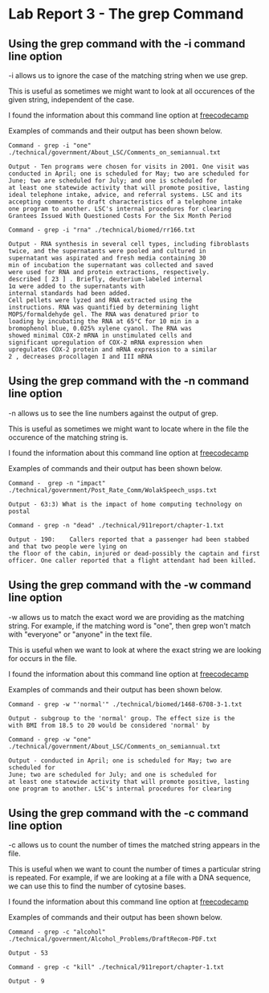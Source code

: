 # Lab Report 3 - The grep Command

## Using the grep command with the -i command line option

-i allows us to ignore the case of the matching string when we use grep.

This is useful as sometimes we might want to look at all occurences of the given string,
independent of the case.

I found the information about this command line option at [freecodecamp](https://www.freecodecamp.org/news/grep-command-in-linux-usage-options-and-syntax-examples/#:~:text=Grep%20is%20a%20useful%20command,a%20powerful%20command%20to%20use.)

Examples of commands and their output has been shown below.

```
Command - grep -i "one" ./technical/government/About_LSC/Comments_on_semiannual.txt

Output - Ten programs were chosen for visits in 2001. One visit was
conducted in April; one is scheduled for May; two are scheduled for
June; two are scheduled for July; and one is scheduled for
at least one statewide activity that will promote positive, lasting
ideal telephone intake, advice, and referral systems. LSC and its
accepting comments to draft characteristics of a telephone intake
one program to another. LSC's internal procedures for clearing
Grantees Issued With Questioned Costs For the Six Month Period
```

```
Command - grep -i "rna" ./technical/biomed/rr166.txt 

Output - RNA synthesis in several cell types, including fibroblasts
twice, and the supernatants were pooled and cultured in
supernatant was aspirated and fresh media containing 30
min of incubation the supernatant was collected and saved
were used for RNA and protein extractions, respectively.
described [ 23 ] . Briefly, deuterium-labeled internal
1α were added to the supernatants with
internal standards had been added.
Cell pellets were lyzed and RNA extracted using the
instructions. RNA was quantified by determining light
MOPS/formaldehyde gel. The RNA was denatured prior to
loading by incubating the RNA at 65°C for 10 min in a
bromophenol blue, 0.025% xylene cyanol. The RNA was
showed minimal COX-2 mRNA in unstimulated cells and
significant upregulation of COX-2 mRNA expression when
upregulates COX-2 protein and mRNA expression to a similar
2 , decreases procollagen I and III mRNA
```

## Using the grep command with the -n command line option

-n allows us to see the line numbers against the output of grep. 

This is useful as sometimes we might want to locate where in the file
the occurence of the matching string is.

I found the information about this command line option at [freecodecamp](https://www.freecodecamp.org/news/grep-command-in-linux-usage-options-and-syntax-examples/#:~:text=Grep%20is%20a%20useful%20command,a%20powerful%20command%20to%20use.)

Examples of commands and their output has been shown below.

```
Command -  grep -n "impact" ./technical/government/Post_Rate_Comm/WolakSpeech_usps.txt

Output - 63:3) What is the impact of home computing technology on postal
```

```
Command - grep -n "dead" ./technical/911report/chapter-1.txt       
                 
Output - 190:    Callers reported that a passenger had been stabbed and that two people were lying on 
the floor of the cabin, injured or dead-possibly the captain and first officer. One caller reported that a flight attendant had been killed.
```

## Using the grep command with the -w command line option

-w allows us to match the exact word we are providing as the matching string. For example,
if the matching word is "one", then grep won't match with "everyone" or "anyone" in the text file.

This is useful when we want to look at where the exact string we are looking for occurs in the file.

I found the information about this command line option at [freecodecamp](https://www.freecodecamp.org/news/grep-command-in-linux-usage-options-and-syntax-examples/#:~:text=Grep%20is%20a%20useful%20command,a%20powerful%20command%20to%20use.)

Examples of commands and their output has been shown below.

```
Command - grep -w "'normal'" ./technical/biomed/1468-6708-3-1.txt

Output - subgroup to the 'normal' group. The effect size is the
with BMI from 18.5 to 20 would be considered 'normal' by
```

```
Command - grep -w "one" ./technical/government/About_LSC/Comments_on_semiannual.txt

Output - conducted in April; one is scheduled for May; two are scheduled for
June; two are scheduled for July; and one is scheduled for
at least one statewide activity that will promote positive, lasting
one program to another. LSC's internal procedures for clearing
```


## Using the grep command with the -c command line option

-c allows us to count the number of times the matched string appears in the file.

This is useful when we want to count the number of times a particular string is repeated. For example,
if we are looking at a file with a DNA sequence, we can use this to find the number of cytosine bases.

I found the information about this command line option at [freecodecamp](https://www.freecodecamp.org/news/grep-command-in-linux-usage-options-and-syntax-examples/#:~:text=Grep%20is%20a%20useful%20command,a%20powerful%20command%20to%20use.)

Examples of commands and their output has been shown below.

```
Command - grep -c "alcohol" ./technical/government/Alcohol_Problems/DraftRecom-PDF.txt

Output - 53
```

```
Command - grep -c "kill" ./technical/911report/chapter-1.txt

Output - 9
```
